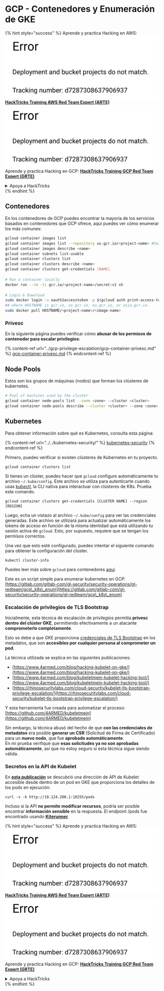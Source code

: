 # GCP - Contenedores y Enumeración de GKE

{% hint style="success" %}
Aprende y practica Hacking en AWS:<img src="../../../.gitbook/assets/image (1) (1).png" alt="" data-size="line">[**HackTricks Training AWS Red Team Expert (ARTE)**](https://training.hacktricks.xyz/courses/arte)<img src="../../../.gitbook/assets/image (1) (1).png" alt="" data-size="line">\
Aprende y practica Hacking en GCP: <img src="../../../.gitbook/assets/image (2).png" alt="" data-size="line">[**HackTricks Training GCP Red Team Expert (GRTE)**<img src="../../../.gitbook/assets/image (2).png" alt="" data-size="line">](https://training.hacktricks.xyz/courses/grte)

<details>

<summary>Apoya a HackTricks</summary>

* Revisa los [**planes de suscripción**](https://github.com/sponsors/carlospolop)!
* **Únete al** 💬 [**grupo de Discord**](https://discord.gg/hRep4RUj7f) o al [**grupo de telegram**](https://t.me/peass) o **síguenos** en **Twitter** 🐦 [**@hacktricks\_live**](https://twitter.com/hacktricks\_live)**.**
* **Comparte trucos de hacking enviando PRs a los** [**HackTricks**](https://github.com/carlospolop/hacktricks) y [**HackTricks Cloud**](https://github.com/carlospolop/hacktricks-cloud) repositorios de github.

</details>
{% endhint %}

## Contenedores

En los contenedores de GCP puedes encontrar la mayoría de los servicios basados en contenedores que GCP ofrece, aquí puedes ver cómo enumerar los más comunes:
```bash
gcloud container images list
gcloud container images list --repository us.gcr.io/<project-name> #Search in other subdomains repositories
gcloud container images describe <name>
gcloud container subnets list-usable
gcloud container clusters list
gcloud container clusters describe <name>
gcloud container clusters get-credentials [NAME]

# Run a container locally
docker run --rm -ti gcr.io/<project-name>/secret:v1 sh

# Login & Download
sudo docker login -u oauth2accesstoken -p $(gcloud auth print-access-token) https://HOSTNAME
## where HOSTNAME is gcr.io, us.gcr.io, eu.gcr.io, or asia.gcr.io.
sudo docker pull HOSTNAME/<project-name>/<image-name>
```
### Privesc

En la siguiente página puedes verificar cómo **abusar de los permisos de contenedor para escalar privilegios**:

{% content-ref url="../gcp-privilege-escalation/gcp-container-privesc.md" %}
[gcp-container-privesc.md](../gcp-privilege-escalation/gcp-container-privesc.md)
{% endcontent-ref %}

## Node Pools

Estos son los grupos de máquinas (nodos) que forman los clústeres de kubernetes.
```bash
# Pool of machines used by the cluster
gcloud container node-pools list --zone <zone> --cluster <cluster>
gcloud container node-pools describe --cluster <cluster> --zone <zone> <node-pool>
```
## Kubernetes

Para obtener información sobre qué es Kubernetes, consulta esta página:

{% content-ref url="../../kubernetes-security/" %}
[kubernetes-security](../../kubernetes-security/)
{% endcontent-ref %}

Primero, puedes verificar si existen clústeres de Kubernetes en tu proyecto.
```
gcloud container clusters list
```
Si tienes un clúster, puedes hacer que `gcloud` configure automáticamente tu archivo `~/.kube/config`. Este archivo se utiliza para autenticarte cuando usas [kubectl](https://kubernetes.io/docs/reference/kubectl/overview/), la CLI nativa para interactuar con clústeres de K8s. Prueba este comando.
```
gcloud container clusters get-credentials [CLUSTER NAME] --region [REGION]
```
Luego, echa un vistazo al archivo `~/.kube/config` para ver las credenciales generadas. Este archivo se utilizará para actualizar automáticamente los tokens de acceso en función de la misma identidad que está utilizando tu sesión activa de `gcloud`. Esto, por supuesto, requiere que se tengan los permisos correctos.

Una vez que esto esté configurado, puedes intentar el siguiente comando para obtener la configuración del clúster.
```
kubectl cluster-info
```
Puedes leer más sobre `gcloud` para contenedores [aquí](https://cloud.google.com/sdk/gcloud/reference/container/).

Este es un script simple para enumerar kubernetes en GCP: [https://gitlab.com/gitlab-com/gl-security/security-operations/gl-redteam/gcp\_k8s\_enum](https://gitlab.com/gitlab-com/gl-security/security-operations/gl-redteam/gcp\_k8s\_enum)

### Escalación de privilegios de TLS Bootstrap

Inicialmente, esta técnica de escalación de privilegios permitía **privesc dentro del clúster GKE**, permitiendo efectivamente a un atacante **comprometerlo completamente**.

Esto se debe a que GKE proporciona [credenciales de TLS Bootstrap](https://kubernetes.io/docs/reference/command-line-tools-reference/kubelet-tls-bootstrapping/) en los metadatos, que son **accesibles por cualquier persona al comprometer un pod**.

La técnica utilizada se explica en las siguientes publicaciones:

* [https://www.4armed.com/blog/hacking-kubelet-on-gke/](https://www.4armed.com/blog/hacking-kubelet-on-gke/)
* [https://www.4armed.com/blog/kubeletmein-kubelet-hacking-tool/](https://www.4armed.com/blog/kubeletmein-kubelet-hacking-tool/)
* [https://rhinosecuritylabs.com/cloud-security/kubelet-tls-bootstrap-privilege-escalation/](https://rhinosecuritylabs.com/cloud-security/kubelet-tls-bootstrap-privilege-escalation/)

Y esta herramienta fue creada para automatizar el proceso: [https://github.com/4ARMED/kubeletmein](https://github.com/4ARMED/kubeletmein)

Sin embargo, la técnica abusó del hecho de que **con las credenciales de metadatos** era posible **generar un CSR** (Solicitud de Firma de Certificado) para un **nuevo nodo**, que fue **aprobado automáticamente**.\
En mi prueba verifiqué que **esas solicitudes ya no son aprobadas automáticamente**, así que no estoy seguro si esta técnica sigue siendo válida.

### Secretos en la API de Kubelet <a href="#the-kubelet-api-git-secrets-redux" id="the-kubelet-api-git-secrets-redux"></a>

En [**esta publicación**](https://blog.assetnote.io/2022/05/06/cloudflare-pages-pt3/) se descubrió una dirección de API de Kubelet accesible desde dentro de un pod en GKE que proporciona los detalles de los pods en ejecución:
```
curl -v -k http://10.124.200.1:10255/pods
```
Incluso si la API **no permite modificar recursos**, podría ser posible encontrar **información sensible** en la respuesta. El endpoint /pods fue encontrado usando [**Kiterunner**](https://github.com/assetnote/kiterunner).

{% hint style="success" %}
Aprende y practica Hacking en AWS:<img src="../../../.gitbook/assets/image (1) (1).png" alt="" data-size="line">[**HackTricks Training AWS Red Team Expert (ARTE)**](https://training.hacktricks.xyz/courses/arte)<img src="../../../.gitbook/assets/image (1) (1).png" alt="" data-size="line">\
Aprende y practica Hacking en GCP: <img src="../../../.gitbook/assets/image (2).png" alt="" data-size="line">[**HackTricks Training GCP Red Team Expert (GRTE)**<img src="../../../.gitbook/assets/image (2).png" alt="" data-size="line">](https://training.hacktricks.xyz/courses/grte)

<details>

<summary>Apoya a HackTricks</summary>

* Revisa los [**planes de suscripción**](https://github.com/sponsors/carlospolop)!
* **Únete al** 💬 [**grupo de Discord**](https://discord.gg/hRep4RUj7f) o al [**grupo de telegram**](https://t.me/peass) o **síguenos** en **Twitter** 🐦 [**@hacktricks\_live**](https://twitter.com/hacktricks\_live)**.**
* **Comparte trucos de hacking enviando PRs a los** [**HackTricks**](https://github.com/carlospolop/hacktricks) y [**HackTricks Cloud**](https://github.com/carlospolop/hacktricks-cloud) repositorios de github.

</details>
{% endhint %}
